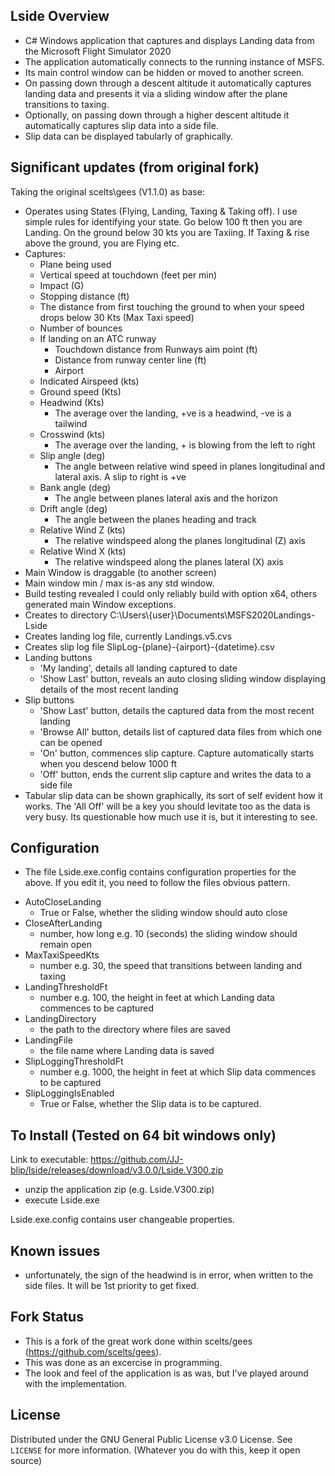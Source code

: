 
## Lside Overview

* C# Windows application that captures and displays Landing data from the Microsoft Flight Simulator 2020
* The application automatically connects to the running instance of MSFS.
* Its main control window can be hidden or moved to another screen.
* On passing down through a descent altitude it automatically captures landing data and presents it via a sliding window after the 
plane transitions to taxing.
* Optionally, on passing down through a higher descent altitude it automatically captures slip data into a side file.
* Slip data can be displayed tabularly of graphically.


## Significant updates (from original fork)

Taking the original scelts\gees (V1.1.0) as base:
* Operates using States (Flying, Landing, Taxing & Taking off). I use simple rules for identifying your state. Go below 100 ft then you are Landing. On the ground below 30 kts you are Taxiing. If Taxing & rise above the ground, you are Flying etc. 
* Captures:
  - Plane being used
  - Vertical speed at touchdown (feet per min)
  - Impact (G)
  - Stopping distance (ft) 
   * The distance from first touching the ground to when your speed drops below 30 Kts (Max Taxi speed)
  - Number of bounces
  - If landing on an ATC runway
    * Touchdown distance from Runways aim point (ft)
    * Distance from runway center line (ft)
    * Airport
  - Indicated Airspeed (kts)
  - Ground speed (Kts)
  - Headwind (Kts)
    * The average over the landing, +ve is a headwind, -ve is a tailwind
  - Crosswind (kts)
    * The average over the landing, + is blowing from the left to right
  - Slip angle (deg)
    * The angle between relative wind speed in planes longitudinal and lateral  axis. A slip to right is +ve
  - Bank angle (deg)
    * The angle between planes lateral  axis and the horizon 
  - Drift angle (deg)
    * The angle between the planes heading and track
  - Relative Wind Z (kts)
    * The relative windspeed along the planes longitudinal (Z) axis
  - Relative Wind X (kts)
    * The relative windspeed along the planes lateral (X) axis
* Main Window is draggable (to another screen)
* Main window min / max is-as any std window.
* Build testing revealed I could only reliably build with option x64, others generated main Window exceptions.
* Creates to directory C:\Users\\{user}\Documents\MSFS2020Landings-Lside
* Creates landing log file, currently Landings.v5.cvs
* Creates slip log file SlipLog-{plane}-{airport}-{datetime}.csv
* Landing buttons
  - 'My landing', details all landing captured to date
  - 'Show Last' button, reveals an auto closing sliding window displaying details of the most recent landing
* Slip buttons
  - 'Show Last' button, details the captured data from the most recent landing
  - 'Browse All' button, details list of captured data files from which one can be opened
  - 'On' button, commences slip capture. Capture automatically starts when you descend below 1000 ft
  - 'Off' button, ends the current slip capture and writes the data to a side file
* Tabular slip data can be shown graphically, its sort of self evident how it works. The 'All Off' will be a key you should levitate too as the data is very busy. Its questionable how much use it is, but it interesting to see.

## Configuration

* The file Lside.exe.config contains configuration properties for the above. If you edit it, you need to follow the files obvious pattern.
 - AutoCloseLanding
   * True or False, whether the sliding window should auto close
 - CloseAfterLanding
   * number, how long e.g. 10 (seconds) the sliding window should remain open
 - MaxTaxiSpeedKts
   * number e.g. 30, the speed that transitions between landing and taxing
 - LandingThresholdFt
   * number e.g. 100, the height in feet at which Landing data commences to be captured
 - LandingDirectory
   * the path to the directory where files are saved
 - LandingFile
   * the file name where Landing data is saved
 - SlipLoggingThresholdFt
   * number e.g. 1000, the height in feet at which Slip data commences to be captured 
 - SlipLoggingIsEnabled
   * True or False, whether the Slip data is to be captured.

## To Install (Tested on 64 bit windows only)

Link to executable:  https://github.com/JJ-blip/lside/releases/download/v3.0.0/Lside.V300.zip

* unzip the application zip (e.g. Lside.V300.zip)
* execute Lside.exe

Lside.exe.config contains user changeable properties. 

## Known issues
* unfortunately, the sign of the headwind is in error, when written to the side files. It will be 1st priority to get fixed.

## Fork Status
- This is a fork of the great work done within scelts/gees (https://github.com/scelts/gees).
- This was done as an excercise in programming. 
- The look and feel of the application is as was, but I've played around with the implementation.

## License
Distributed under the GNU General Public License v3.0 License. See `LICENSE` for more information. (Whatever you do with this, keep it open source)

